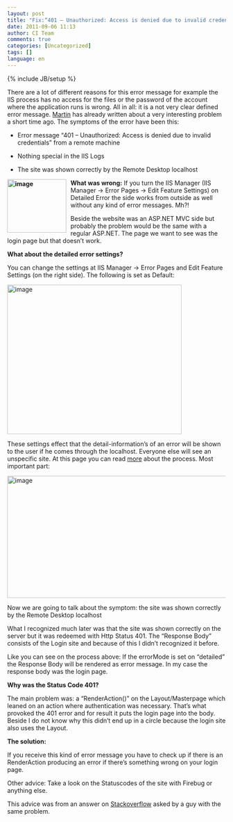 ```yaml
---
layout: post
title: "Fix:“401 – Unauthorized: Access is denied due to invalid credentials“ on ASP.NET MVC & IIS 7"
date: 2011-09-06 11:13
author: CI Team
comments: true
categories: [Uncategorized]
tags: []
language: en
---
```

{% include JB/setup %}


There are a lot of different reasons for this error message for example the IIS process has no access for the files or the password of the account where the application runs is wrong. All in all: it is a not very clear defined error message. <a href="http://www.uniquesoftware.de/Blog/de/post/2011/07/22/Access-denied-due-to-invalid-credentials-aber-nur-manchmal.aspx">Martin</a> has already written about a very interesting problem a short time ago. The symptoms of the error have been this:

- Error message “401 – Unauthorized: Access is denied due to invalid credentials” from a remote machine

- Nothing special in the IIS Logs

- The site was shown correctly by the Remote Desktop localhost

<strong><img style="background-image: none; margin: 0px 10px 0px 0px; padding-left: 0px; padding-right: 0px; padding-top: 0px; border: 0px;" title="image" src="{{BASE_PATH}}/assets/wp-images-de/image_thumb504.png" border="0" alt="image" width="136" height="123" align="left" />What was wrong:</strong> If you turn the IIS Manager (IIS Manager -&gt; Error Pages -&gt; Edit Feature Settings) on Detailed Error the side works from outside as well without any kind of error messages. Mh?!

Beside the website was an ASP.NET MVC side but probably the problem would be the same with a regular ASP.NET. The page we want to see was the login page but that doesn’t work.

<strong>What about the detailed error settings? </strong>

You can change the settings at IIS Manager -&gt; Error Pages and Edit Feature Settings (on the right side). The following is set as Default:

<img style="background-image: none; padding-left: 0px; padding-right: 0px; padding-top: 0px; border: 0px;" title="image" src="{{BASE_PATH}}/assets/wp-images-de/image_thumb505.png" border="0" alt="image" width="402" height="344" />

These settings effect that the detail-information’s of an error will be shown to the user if he comes through the localhost. Everyone else will see an unspecific site. At this page you can read <a href="http://learn.iis.net/page.aspx/267/how-to-use-http-detailed-errors-in-iis-70/">more</a> about the process. Most important part:

<img style="background-image: none; padding-left: 0px; padding-right: 0px; padding-top: 0px; border: 0px;" title="image" src="{{BASE_PATH}}/assets/wp-images-de/image_thumb506.png" border="0" alt="image" width="544" height="281" />

Now we are going to talk about the symptom: the site was shown correctly by the Remote Desktop localhost

What I recognized much later was that the site was shown correctly on the server but it was redeemed with Http Status 401. The “Response Body” consists of the Login site and because of this I didn’t recognized it before.

Like you can see on the process above: If the errorMode is set on “detailed” the Response Body will be rendered as error message. In my case the response body was the login page.

<strong>Why was the Status Code 401?</strong>

The main problem was: a “RenderAction()” on the Layout/Masterpage which leaned on an action where authentication was necessary. That’s what provoked the 401 error and for result it puts the login page into the body. Beside I do not know why this didn’t end up in a circle because the login site also uses the Layout.

<strong>The solution:</strong>



If you receive this kind of error message you have to check up if there is an RenderAction producing an error if there’s something wrong on your login page.

Other advice: Take a look on the Statuscodes of the site with Firebug or anything else.

This advice was from an answer on <a href="http://serverfault.com/questions/137073/401-unauthorized-on-server-2008-r2-iis-7-5">Stackoverflow</a> asked by a guy with the same problem.
